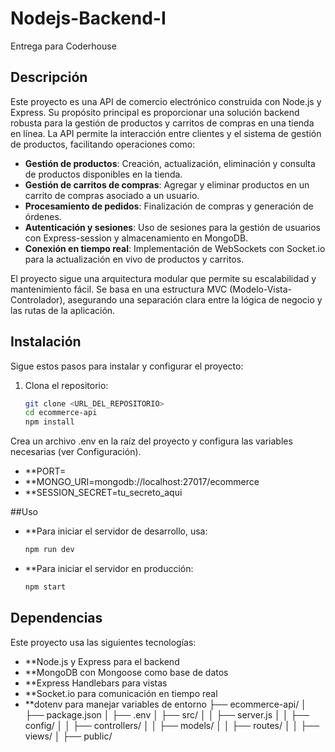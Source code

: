 # Nodejs-Backend-I

Entrega para Coderhouse  

## Descripción  

Este proyecto es una API de comercio electrónico construida con Node.js y Express. Su propósito principal es proporcionar una solución backend robusta para la gestión de productos y carritos de compras en una tienda en línea. La API permite la interacción entre clientes y el sistema de gestión de productos, facilitando operaciones como:  

- **Gestión de productos**: Creación, actualización, eliminación y consulta de productos disponibles en la tienda.  
- **Gestión de carritos de compras**: Agregar y eliminar productos en un carrito de compras asociado a un usuario.  
- **Procesamiento de pedidos**: Finalización de compras y generación de órdenes.  
- **Autenticación y sesiones**: Uso de sesiones para la gestión de usuarios con Express-session y almacenamiento en MongoDB.  
- **Conexión en tiempo real**: Implementación de WebSockets con Socket.io para la actualización en vivo de productos y carritos.  

El proyecto sigue una arquitectura modular que permite su escalabilidad y mantenimiento fácil. Se basa en una estructura MVC (Modelo-Vista-Controlador), asegurando una separación clara entre la lógica de negocio y las rutas de la aplicación.  

## Instalación  

Sigue estos pasos para instalar y configurar el proyecto:  

1. Clona el repositorio:  
   ```bash
   git clone <URL_DEL_REPOSITORIO>
   cd ecommerce-api
   npm install
Crea un archivo .env en la raíz del proyecto y configura las variables necesarias (ver Configuración).


- **PORT=
- **MONGO_URI=mongodb://localhost:27017/ecommerce
- **SESSION_SECRET=tu_secreto_aqui

##Uso
- **Para iniciar el servidor de desarrollo, usa:
   ```bash
  npm run dev
- **Para iniciar el servidor en producción:
   ```bash
   npm start

## Dependencias
Este proyecto usa las siguientes tecnologías:

- **Node.js y Express para el backend
- **MongoDB con Mongoose como base de datos
- **Express Handlebars para vistas
- **Socket.io para comunicación en tiempo real
- **dotenv para manejar variables de entorno
├── ecommerce-api/
│   ├── package.json
│   ├── .env
│   ├── src/
│   │   ├── server.js
│   │   ├── config/
│   │   ├── controllers/
│   │   ├── models/
│   │   ├── routes/
│   │   ├── views/
│   ├── public/

